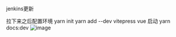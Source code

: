 jenkins更新

拉下来之后配置环境
 yarn init
yarn add --dev vitepress vue
启动
yarn docs:dev
![image](https://github.com/Liu-wei-tao/vitepress/assets/95990251/fa57cfca-b11b-4237-a180-6ee45dff8b71)
